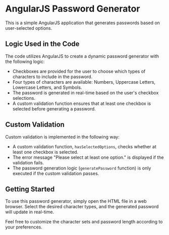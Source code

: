 # AngularJS Password Generator

This is a simple AngularJS application that generates passwords based on user-selected options.

## Logic Used in the Code

The code utilizes AngularJS to create a dynamic password generator with the following logic:

- Checkboxes are provided for the user to choose which types of characters to include in the password.
- Four types of characters are available: Numbers, Uppercase Letters, Lowercase Letters, and Symbols.
- The password is generated in real-time based on the user's checkbox selections.
- A custom validation function ensures that at least one checkbox is selected before generating a password.

## Custom Validation

Custom validation is implemented in the following way:

- A custom validation function, `hasSelectedOptions`, checks whether at least one checkbox is selected.
- The error message "Please select at least one option." is displayed if the validation fails.
- The password generation logic (`generatePassword` function) is only executed if the custom validation passes.

## Getting Started

To use this password generator, simply open the HTML file in a web browser. Select the desired character types, and the generated password will update in real-time.

Feel free to customize the character sets and password length according to your preferences.
